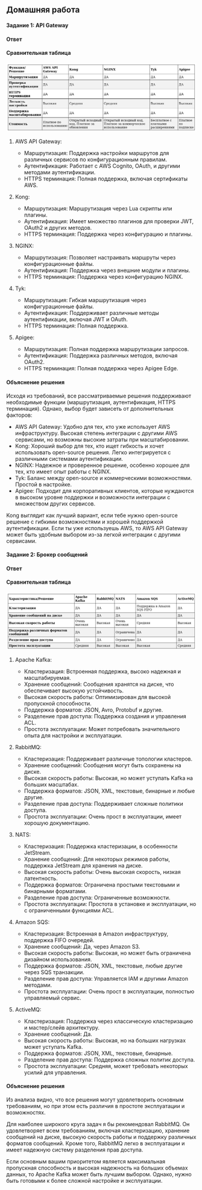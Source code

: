 ## Домашняя работа

#### Задание 1: API Gateway

#### Ответ

#### Cравнительная таблица

![my_table.jpg](screenshots/my_table.jpg)

1. AWS API Gateway:
   - Маршрутизация: Поддержка настройки маршрутов для различных сервисов по конфигурационным правилам.
   - Аутентификация: Работает с AWS Cognito, OAuth, и другими методами аутентификации.
   - HTTPS терминация: Полная поддержка, включая сертификаты AWS.

2. Kong:
   - Маршрутизация: Маршрутизация через Lua скрипты или плагины.
   - Аутентификация: Имеет множество плагинов для проверки JWT, OAuth2 и других методов.
   - HTTPS терминация: Поддержка через конфигурацию и плагины.

3. NGINX:
   - Маршрутизация: Позволяет настраивать маршруты через конфигурационные файлы.
   - Аутентификация: Поддержка через внешние модули и плагины.
   - HTTPS терминация: Поддержка через конфигурацию NGINX.

4. Tyk:
   - Маршрутизация: Гибкая маршрутизация через конфигурационные файлы.
   - Аутентификация: Поддерживает различные методы аутентификации, включая JWТ и OAuth.
   - HTTPS терминация: Полная поддержка.

5. Apigee:
   - Маршрутизация: Полная поддержка маршрутизации запросов.
   - Аутентификация: Поддержка различных методов, включая OAuth2.
   - HTTPS терминация: Полная поддержка через Apigee Edge.

#### Объяснение решения

Исходя из требований, все рассматриваемые решения поддерживают необходимые функции (маршрутизация, аутентификация, HTTPS терминация). Однако, выбор будет зависеть от дополнительных факторов:

- AWS API Gateway: Удобно для тех, кто уже использует AWS инфраструктуру. Высокая степень интеграции с другими AWS сервисами, но возможны высокие затраты при масштабировании.
- Kong: Хороший выбор для тех, кто ищет гибкость и хочет использовать open-source решения. Легко интегрируется с различными системами аутентификации.
- NGINX: Надежное и проверенное решение, особенно хорошее для тех, кто имеет опыт работы с NGINX.
- Tyk: Баланс между open-source и коммерческими возможностями. Простой в настройке.
- Apigee: Подходит для корпоративных клиентов, которые нуждаются в высоком уровне поддержки и возможности интеграции с множеством других сервисов.

Kong выглядит как лучший вариант, если тебе нужно open-source решение с гибкими возможностями и хорошей поддержкой аутентификации. Если ты уже используешь AWS, то AWS API Gateway может быть удобным выбором из-за легкой интеграции с другими сервисами.

#### Задание 2: Брокер сообщений

#### Ответ

#### Cравнительная таблица

![my_table2.jpg](screenshots/my_table2.jpg)

1. Apache Kafka:
   - Кластеризация: Встроенная поддержка, высоко надежная и масштабируемая.
   - Хранение сообщений: Сообщения хранятся на диске, что обеспечивает высокую устойчивость.
   - Высокая скорость работы: Оптимизирован для высокой пропускной способности.
   - Поддержка форматов: JSON, Avro, Protobuf и другие.
   - Разделение прав доступа: Поддержка создания и управления ACL.
   - Простота эксплуатации: Может потребовать значительного опыта для настройки и эксплуатации.

2. RabbitMQ:
   - Кластеризация: Поддерживает различные топологии кластеров.
   - Хранение сообщений: Сообщения могут быть сохранены на диске.
   - Высокая скорость работы: Высокая, но может уступать Kafka на больших масштабах.
   - Поддержка форматов: JSON, XML, текстовые, бинарные и любые другие.
   - Разделение прав доступа: Поддерживает сложные политики доступа.
   - Простота эксплуатации: Очень прост в эксплуатации, имеет хорошую документацию.

3. NATS:
   - Кластеризация: Поддержка кластеризации, в особенности JetStream.
   - Хранение сообщений: Для некоторых режимов работы, поддержка JetStream для хранения на диске.
   - Высокая скорость работы: Очень высокая скорость, низкая латентность.
   - Поддержка форматов: Ограничена простыми текстовыми и бинарными форматами.
   - Разделение прав доступа: Ограниченные возможности.
   - Простота эксплуатации: Простота в установке и эксплуатации, но с ограниченными функциями ACL.

4. Amazon SQS:
   - Кластеризация: Встроенная в Amazon инфраструктуру, поддержка FIFO очередей.
   - Хранение сообщений: Да, через Amazon S3.
   - Высокая скорость работы: Высокая, но может быть ограничена дизайном использования.
   - Поддержка форматов: JSON, XML, текстовые, любые другие через SQS транзакции.
   - Разделение прав доступа: Управляется IAM и другими Amazon методами.
   - Простота эксплуатации: Очень прост в эксплуатации, полностью управляемый сервис.

5. ActiveMQ:
   - Кластеризация: Поддержка через классическую кластеризацию и мастер/слейв архитектуру.
   - Хранение сообщений: Да.
   - Высокая скорость работы: Высокая, но на больших нагрузках может уступать Kafka.
   - Поддержка форматов: JSON, XML, текстовые, бинарные.
   - Разделение прав доступа: Поддержка сложных политик доступа.
   - Простота эксплуатации: Средняя, может требовать некоторых усилий для управления.

#### Объяснение решения

Из анализа видно, что все решения могут удовлетворить основным требованиям, но при этом есть различия в простоте эксплуатации и возможностях.

Для наиболее широкого круга задач я бы рекомендовал RabbitMQ. Он удовлетворяет всем требованиям, включая кластеризацию, хранение сообщений на диске, высокую скорость работы и поддержку различных форматов сообщений. Кроме того, RabbitMQ легко в эксплуатации и имеет надежную систему разделения прав доступа.

Если основным вашим приоритетом является максимальная пропускная способность и высокая надежность на больших объемах данных, то Apache Kafka может быть лучшим выбором. Однако, нужно быть готовыми к более сложной настройке и эксплуатации.
